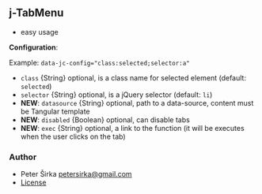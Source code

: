 ## j-TabMenu

- easy usage

__Configuration__:

Example: `data-jc-config="class:selected;selector:a"`

- `class` {String} optional, is a class name for selected element (default: `selected`)
- `selector` {String} optional, is a jQuery selector (default: `li`)
- __NEW__: `datasource` {String} optional, path to a data-source, content must be Tangular template
- __NEW__: `disabled` {Boolean} optional, can disable tabs
- __NEW__: `exec` {String} optional, a link to the function (it will be executes when the user clicks on the tab)

### Author

- Peter Širka <petersirka@gmail.com>
- [License](https://www.totaljs.com/license/)